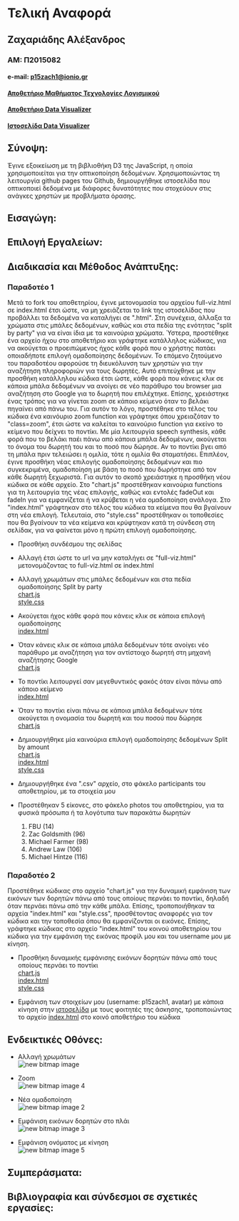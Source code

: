 # Τελική Αναφορά
## Ζαχαριάδης Αλέξανδρος
### ΑΜ: Π2015082
#### e-mail: p15zach1@ionio.gr  
#### [Αποθετήριο Μαθήματος Τεχνολογίες Λογισμικού](https://github.com/p15zach1/sw)  
#### [Αποθετήριο Data Visualizer](https://github.com/p15zach1/D3js-uk-political-donations)  
#### [Ιστοσελίδα Data Visualizer](https://p15zach1.github.io/D3js-uk-political-donations)

## Σύνοψη:  
Έγινε εξοικείωση με τη βιβλιοθήκη D3 της JavaScript, η οποία χρησιμοποιείται για την οπτικοποίηση δεδομένων. Χρησιμοποιώντας τη λειτουργία github pages του Github, δημιουργήθηκε ιστοσελίδα που οπτικοποιεί δεδομένα με διάφορες δυνατότητες που στοχεύουν στις ανάγκες χρηστών με προβλήματα όρασης.  

## Εισαγώγη:  

## Επιλογή Εργαλείων:  

## Διαδικασία και Μέθοδος Ανάπτυξης: 
### Παραδοτέο 1  
Μετά το fork του αποθετηρίου, έγινε μετονομασία του αρχείου full-viz.html σε index.html έτσι ώστε, να μη χρειάζεται το link της ιστοσελίδας που προβάλλει τα δεδομένα να καταλήγει σε ".html". Στη συνέχεια, άλλαξα τα χρώματα στις μπάλες δεδομένων, καθώς και στα πεδία της ενότητας "split by party" για να είναι ίδια με τα καινούρια χρώματα. Ύστερα, προστέθηκε ένα αρχείο ήχου στο αποθετήριο και γράφτηκε κατάλληλος κώδικας, για να ακούγεται ο προειπώμενος ήχος κάθε φορά που ο χρήστης πατάει οποιαδήποτε επιλογή ομαδοποίησης δεδομένων. Το επόμενο ζητούμενο του παραδοτέου αφορούσε τη διευκόλυνση των χρηστών για την αναζήτηση πληροφοριών για τους δωρητές. Αυτό επιτεύχθηκε με την προσθήκη κατάλληλου κώδικα έτσι ώστε, κάθε φορά που κάνεις κλικ σε κάποια μπάλα δεδομένων να ανοίγει σε νέο παράθυρο του browser μια αναζήτηση στο Google για το δωρητή που επιλέχτηκε. Επίσης, χρειάστηκε ένας τρόπος για να γίνεται zoom σε κάποιο κείμενο όταν το βελάκι πηγαίνει από πάνω του. Για αυτόν το λόγο, προστέθηκε στο τέλος του κώδικα ένα καινόυριο zoom function και γράφτηκε όπου χρειαζόταν το "class=zoom", έτσι ώστε να καλείται το καινούριο function για εκείνο το κείμενο που δείχνει το ποντίκι. Με μία λειτουργία speech synthesis, κάθε φορά που το βελάκι παέι πάνω από κάποια μπάλα δεδομένων, ακούγεται το όνομα του δωρητή του και το ποσό που δώρησε. Αν το ποντίκι βγει από τη μπάλα πριν τελειώσει η ομιλία, τότε η ομιλία θα σταματήσει. Επιπλέον, έγινε προσθήκη νέας επιλογής ομαδοποίησης δεδομένων και πιο συγκεκριμένα, ομαδοποίηση με βάση το ποσό που δωρήστηκε από τον κάθε δωρητή ξεχωριστά. Για αυτόν το σκοπό χρειάστηκε η προσθήκη νέου κώδικα σε κάθε αρχείο. Στο "chart.js" προστέθηκαν καινούρια functions για τη λειτουργία της νέας επιλογής, καθώς και εντολές fadeOut και fadeIn για να εμφανίζεται ή να κρύβεται η νέα ομαδοποίηση ανάλογα. Στο "index.html" γράφτηκαν στο τέλος του κώδικα τα κείμενα που θα βγαίνουν στη νέα επιλογή. Τελευταία, στο "style.css" προστέθηκαν οι τοποθεσίες που θα βγαίνουν τα νέα κείμενα και κρύφτηκαν κατά τη σύνδεση στη σελίδακ, για να φαίνεται μόνο η πρώτη επιλογή ομαδοποίησης.  

* Προσθήκη συνδέσμου της σελίδας
* Αλλαγή έτσι ώστε το url να μην καταλήγει σε "full-viz.html" μετονομάζοντας το full-viz.html σε index.html
* Αλλαγή χρωμάτων στις μπάλες δεδομένων και στα πεδία ομαδοποίησης Split by party  
[chart.js](https://github.com/p15zach1/D3js-uk-political-donations/blob/gh-pages/chart.js)  
[style.css](https://github.com/p15zach1/D3js-uk-political-donations/blob/gh-pages/style.css)  

* Ακούγεται ήχος κάθε φορά που κάνεις κλικ σε κάποια επιλογή ομαδοποίησης  
[index.html](https://github.com/p15zach1/D3js-uk-political-donations/blob/gh-pages/index.html)

* Όταν κάνεις κλικ σε κάποια μπάλα δεδομένων τότε ανοίγει νέο παράθυρο με αναζήτηση για τον αντίστοιχο δωρητή στη μηχανή αναζήτησης Google  
[chart.js](https://github.com/p15zach1/D3js-uk-political-donations/blob/gh-pages/chart.js)

* Το ποντίκι λειτουργεί σαν μεγεθυντικός φακός όταν είναι πάνω από κάποιο κείμενο  
[index.html](https://github.com/p15zach1/D3js-uk-political-donations/blob/gh-pages/index.html)  

* Όταν το ποντίκι είναι πάνω σε κάποια μπάλα δεδομένων τότε ακούγεται η ονομασία του δωρητή και του ποσού που δώρησε  
[chart.js](https://github.com/p15zach1/D3js-uk-political-donations/blob/gh-pages/chart.js)

* Δημιουργήθηκε μία καινούρια επιλογή ομαδοποίησης δεδομένων Split by amount  
[chart.js](https://github.com/p15zach1/D3js-uk-political-donations/blob/gh-pages/chart.js)  
[index.html](https://github.com/p15zach1/D3js-uk-political-donations/blob/gh-pages/index.html)  
[style.css](https://github.com/p15zach1/D3js-uk-political-donations/blob/gh-pages/style.css)  

* Δημιουργήθηκε ένα ".csv" αρχείο, στο φάκελο participants του αποθετηρίου, με τα στοιχεία μου
* Προστέθηκαν 5 είκονες, στο φάκελο photos του αποθετηρίου, για τα φυσικά πρόσωπα ή τα λογότυπα των παρακάτω δωρητών
  1. FBU (14)
  2. Zac Goldsmith (96)
  3. Michael Farmer (98)
  4. Andrew Law (106)
  5. Michael Hintze (116)  
  
### Παραδοτέο 2  
Προστέθηκε κώδικας στο αρχείο "chart.js" για την δυναμική εμφάνιση των εικόνων των δορητών πάνω από τους οποίους περνάει το ποντίκι, δηλαδή όταν περνάει πάνω από την κάθε μπάλα. Επίσης, τροποποιήθηκαν τα αρχεία "index.html" και "style.css", προσθέτοντας αναφορές για τον κώδικα και την τοποθεσία όπου θα εμφανίζονται οι εικόνες. Επίσης, γράφτηκε κώδικας στο αρχείο "index.html" του κοινού αποθετηρίου του κώδικα για την εμφάνιση της εικόνας προφίλ μου και του username μου με κίνηση.

* Προσθήκη δυναμικής εμφάνισης εικόνων δορητών πάνω από τους οποίους περνάει το ποντίκι  
[chart.js](https://github.com/p15zach1/D3js-uk-political-donations/blob/gh-pages/chart.js)  
[index.html](https://github.com/p15zach1/D3js-uk-political-donations/blob/gh-pages/index.html)  
[style.css](https://github.com/p15zach1/D3js-uk-political-donations/blob/gh-pages/style.css)  

* Εμφάνιση των στοιχείων μου (username: p15zach1, avatar) με κάποια κίνηση στην [ιστοσελίδα](https://ioniodi.github.io/D3js-uk-political-donations/participants/) με τους φοιτητές της άσκησης, τροποποιώντας το αρχείο [index.html](https://github.com/ioniodi/D3js-uk-political-donations/blob/master/participants/index.html) στο κοινό αποθετήριο του κώδικα

## Ενδεικτικές Οθόνες:  
+ Αλλαγή χρωμάτων  
![new bitmap image](https://user-images.githubusercontent.com/22659306/39828446-af5e9416-53c3-11e8-9bf8-5307c57e0c57.jpg)  
  
+ Zoom  
![new bitmap image 4](https://user-images.githubusercontent.com/22659306/39828476-d1d8eb4a-53c3-11e8-82a8-74d944f2de4f.jpg)  
  
+ Νέα ομαδοποίηση  
![new bitmap image 2](https://user-images.githubusercontent.com/22659306/39828469-cdf219ca-53c3-11e8-83b2-d59944d86f99.jpg)  
  
+ Εμφάνιση εικόνων δορητών στο πλάι    
![new bitmap image 3](https://user-images.githubusercontent.com/22659306/39828473-cf1c7430-53c3-11e8-975a-98c6b40a33fa.jpg)  
  
+ Εμφάνιση ονόματος με κίνηση    
![new bitmap image 5](https://user-images.githubusercontent.com/22659306/39829561-902d5baa-53c7-11e8-9fc3-3c6e254bbe09.jpg) 


## Συμπεράσματα:  


## Bιβλιογραφία και σύνδεσμοι σε σχετικές εργασίες:  
